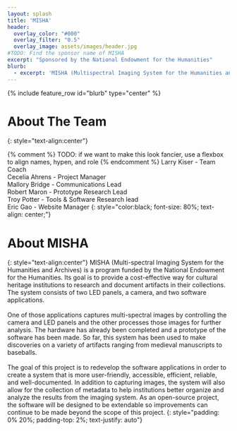 ```yaml
---
layout: splash
title: 'MISHA'
header:
  overlay_color: "#000"
  overlay_filter: "0.5"
  overlay_image: assets/images/header.jpg
#TODO: Find the sponsor name of MISHA
excerpt: "Sponsored by the National Endowment for the Humanities"
blurb: 
  - excerpt: 'MISHA (Multispectral Imaging System for the Humanities and Archives) is a multispectral imaging system designed to provide a cost-effective way for cultural heritage institutions to research artifacts in their collections.'
---
```

{% include feature_row id="blurb" type="center" %}

# About The Team
{: style="text-align:center"}

{% comment %}
TODO: if we want to make this look fancier, use a flexbox to align names, hypen, and role
{% endcomment %}
Larry Kiser - Team Coach<br/>
Cecelia Ahrens - Project Manager<br/>
Mallory Bridge - Communications Lead<br/>
Robert Maron - Prototype Research Lead<br/>
Troy Potter - Tools & Software Research lead<br/>
Eric Gao - Website Manager
{: style="color:black; font-size: 80%; text-align: center;"}
<br/>

# About MISHA
{: style="text-align:center"}
MISHA (Multi-spectral Imaging System for the Humanities and Archives) is a program funded by the National Endowment for the Humanities. Its goal is to provide a cost-effective way for cultural heritage institutions to research and document artifacts in their collections. The system consists of two LED panels, a camera, and two software applications. <br/><br/>
One of those applications captures multi-spectral images by controlling the camera and LED panels and the other processes those images for further analysis. The hardware has already been completed and a prototype of the software has been made. So far, this system has been used to make discoveries on a variety of artifacts ranging from medieval manuscripts to baseballs. <br/><br/>
The goal of this project is to redevelop the software applications in order to create a system that is more user-friendly, accessible, efficient, reliable, and well-documented. In addition to capturing images, the system will also allow for the collection of metadata to help institutions better organize and analyze the results from the imaging system. As an open-source project, the software will be designed to be extendable so improvements can continue to be made beyond the scope of this project.
{: style="padding: 0% 20%; padding-top: 2%; text-justify: auto"}
